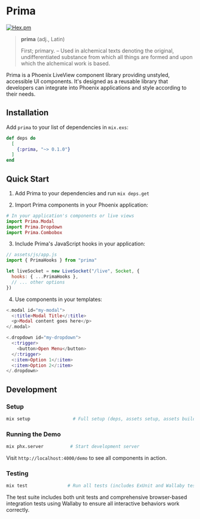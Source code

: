 # Prima

[![Hex.pm](https://img.shields.io/hexpm/v/prima.svg)](https://hex.pm/packages/prima)

> **prima** (adj., Latin)
>
> First; primary.
> – Used in alchemical texts denoting the original, undifferentiated substance from which all things are formed and upon which the alchemical work is based.

Prima is a Phoenix LiveView component library providing unstyled, accessible UI components. It's designed as a reusable library that developers can integrate into Phoenix applications and style according to their needs.

## Installation

Add `prima` to your list of dependencies in `mix.exs`:

```elixir
def deps do
  [
    {:prima, "~> 0.1.0"}
  ]
end
```

## Quick Start

1. Add Prima to your dependencies and run `mix deps.get`

2. Import Prima components in your Phoenix application:

```elixir
# In your application's components or live views
import Prima.Modal
import Prima.Dropdown
import Prima.Combobox
```

3. Include Prima's JavaScript hooks in your application:

```javascript
// assets/js/app.js
import { PrimaHooks } from "prima"

let liveSocket = new LiveSocket("/live", Socket, {
  hooks: { ...PrimaHooks },
  // ... other options
})
```

4. Use components in your templates:

```heex
<.modal id="my-modal">
  <:title>Modal Title</:title>
  <p>Modal content goes here</p>
</.modal>

<.dropdown id="my-dropdown">
  <:trigger>
    <button>Open Menu</button>
  </:trigger>
  <:item>Option 1</:item>
  <:item>Option 2</:item>
</.dropdown>
```

## Development

### Setup

```bash
mix setup                # Full setup (deps, assets setup, assets build)
```

### Running the Demo

```bash
mix phx.server          # Start development server
```

Visit `http://localhost:4000/demo` to see all components in action.

### Testing

```bash
mix test               # Run all tests (includes ExUnit and Wallaby tests)
```

The test suite includes both unit tests and comprehensive browser-based integration tests using Wallaby to ensure all interactive behaviors work correctly.